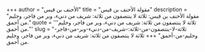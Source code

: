 +++
author = "الأحنف بن قيس"
title = "مقولة الأحنف بن قيس"
description = "مقولة الأحنف بن قيس: ثلاثة لا ينتصفون من ثلاثة: شريف من دنيء، وبر من فاجر، وحليم من أحمق."
quote = '''ثلاثة لا ينتصفون من ثلاثة: شريف من دنيء، وبر من فاجر، وحليم من أحمق.'''
slug = "ثلاثة-لا-ينتصفون-من-ثلاثة:-شريف-من-دنيء-وبر-من-فاجر-وحليم-من-أحمق"
+++
ثلاثة لا ينتصفون من ثلاثة: شريف من دنيء، وبر من فاجر، وحليم من أحمق.
